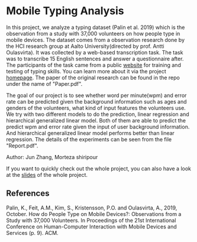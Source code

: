 # Mobile Typing Analysis
In this project, we analyze a typing dataset (Palin et al. 2019) which is the observation from a study with 37,000 volunteers on how people type in mobile devices. The dataset comes from a observation research done by the HCI research group at Aalto University(directed by prof. Antti Oulasvirta). It was collected by a web-based transcription task. The task was to transcribe 15 English sentences and answer a questionnaire after. The participants of the task came from a public [website](http://www.typingtest.com) for training and testing of typing skills. You can learn more about it via the project [homepage](https://userinterfaces.aalto.fi/typing37k). The paper of the original research can be found in the repo under the name of "Paper.pdf". 

The goal of our project is to see whether word per minute(wpm) and error rate can be predicted given the background information such as ages and genders of the volunteers, what kind of input features the volunteers use. We try with two different models to do the prediction, linear regression and hierarchical generalized linear model. Both of them are able to predict the predict wpm and error rate given the input of user background information. And hierarchical generalized linear model performs better than linear regression. The details of the experiments can be seen from the file "Report.pdf".

Author: Jun Zhang, Morteza shiripour 

If you want to quickly check out the whole project, you can also have a look at the [slides](https://docs.google.com/presentation/d/19BC6E27o2JvS8r5PxtMApFIT-78uYQHRdh8fVlHP-ag/edit?usp=sharing) of the whole project.

## References
Palin, K., Feit, A.M., Kim, S., Kristensson, P.O. and Oulasvirta, A., 2019, October. How do People Type on Mobile Devices?: Observations from a Study with 37,000 Volunteers. In Proceedings of the 21st International Conference on Human-Computer Interaction with Mobile Devices and Services (p. 9). ACM.
